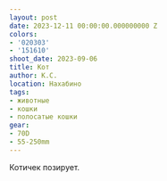 ```yaml
---
layout: post
date: 2023-12-11 00:00:00.000000000 Z
colors:
- '020303'
- '151610'
shoot_date: 2023-09-06
title: Кот
author: К.С.
location: Нахабино
tags:
- животные
- кошки
- полосатые кошки
gear:
- 70D
- 55-250mm
---
```

Котичек позирует.

